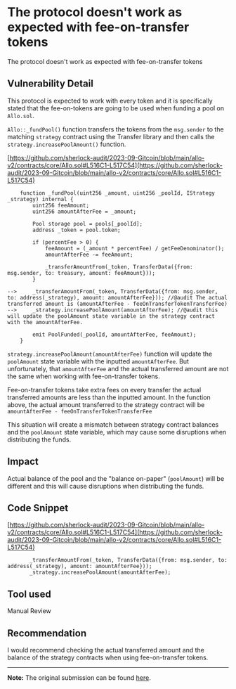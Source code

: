 # The protocol doesn't work as expected with fee-on-transfer tokens

The protocol doesn't work as expected with fee-on-transfer tokens

## Vulnerability Detail

This protocol is expected to work with every token and it is specifically stated that the fee-on-tokens are going to be used when funding a pool on `Allo.sol`.

`Allo::_fundPool()` function transfers the tokens from the `msg.sender` to the matching `strategy` contract using the Transfer library and then calls the `strategy.increasePoolAmount()` function.

[https://github.com/sherlock-audit/2023-09-Gitcoin/blob/main/allo-v2/contracts/core/Allo.sol#L516C1-L517C54](https://github.com/sherlock-audit/2023-09-Gitcoin/blob/main/allo-v2/contracts/core/Allo.sol#L516C1-L517C54)

```solidity
    function _fundPool(uint256 _amount, uint256 _poolId, IStrategy _strategy) internal {
        uint256 feeAmount;
        uint256 amountAfterFee = _amount;

        Pool storage pool = pools[_poolId];
        address _token = pool.token;

        if (percentFee > 0) {
            feeAmount = (_amount * percentFee) / getFeeDenominator();
            amountAfterFee -= feeAmount;

            _transferAmountFrom(_token, TransferData({from: msg.sender, to: treasury, amount: feeAmount}));
        }

-->     _transferAmountFrom(_token, TransferData({from: msg.sender, to: address(_strategy), amount: amountAfterFee})); //@audit The actual transferred amount is (amountAfterFee - feeOnTransferTokenTransferFee)
-->     _strategy.increasePoolAmount(amountAfterFee); //@audit this will update the poolAmount state variable in the strategy contract with the amountAfterFee. 

        emit PoolFunded(_poolId, amountAfterFee, feeAmount);
    }
```

`strategy.increasePoolAmount(amountAfterFee)` function will update the `poolAmount` state variable with the inputted `amountAfterFee`. But unfortunately, that `amountAfterFee` and the actual transferred amount are not the same when working with fee-on-transfer tokens.

Fee-on-transfer tokens take extra fees on every transfer the actual transferred amounts are less than the inputted amount. In the function above, the actual amount transferred to the strategy contract will be `amountAfterFee - feeOnTransferTokenTransferFee`

This situation will create a mismatch between strategy contract balances and the `poolAmount` state variable, which may cause some disruptions when distributing the funds.

## Impact

Actual balance of the pool and the "balance on-paper" (`poolAmount`) will be different and this will cause disruptions when distributing the funds.

## Code Snippet

[https://github.com/sherlock-audit/2023-09-Gitcoin/blob/main/allo-v2/contracts/core/Allo.sol#L516C1-L517C54](https://github.com/sherlock-audit/2023-09-Gitcoin/blob/main/allo-v2/contracts/core/Allo.sol#L516C1-L517C54)

```solidity
       _transferAmountFrom(_token, TransferData({from: msg.sender, to: address(_strategy), amount: amountAfterFee}));
       _strategy.increasePoolAmount(amountAfterFee);
```

## Tool used

Manual Review

## Recommendation

I would recommend checking the actual transferred amount and the balance of the strategy contracts when using fee-on-transfer tokens.

---

**Note:** The original submission can be found [here](https://github.com/sherlock-audit/2023-09-Gitcoin-judging/issues/824).
